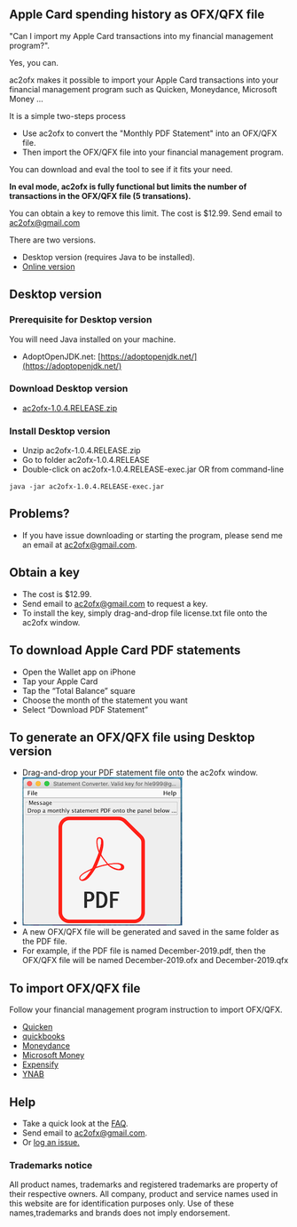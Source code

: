 ## Apple Card spending history as OFX/QFX file
"Can I import my Apple Card transactions into my financial management program?".

Yes, you can.

ac2ofx makes it possible to import your Apple Card transactions into your financial management program such as Quicken, Moneydance, Microsoft Money ...

It is a simple two-steps process

* Use ac2ofx to convert the "Monthly PDF Statement" into an OFX/QFX file.
* Then import the OFX/QFX file into your financial management program.

You can download and eval the tool to see if it fits your need.

**In eval mode, ac2ofx is fully functional but limits the number of transactions in the OFX/QFX file (5 transations).**

You can obtain a key to remove this limit. The cost is $12.99. Send email to ac2ofx@gmail.com

There are two versions.
* Desktop version (requires Java to be installed).
* [Online version](web.md#online-version)

## Desktop version

### Prerequisite for Desktop version
You will need Java installed on your machine.
* AdoptOpenJDK.net: [https://adoptopenjdk.net/](https://adoptopenjdk.net/) 

### Download Desktop version
* [ac2ofx-1.0.4.RELEASE.zip](https://bitbucket.org/hleofxquotesteam/dist-applecardstmt/downloads/ac2ofx-1.0.4.RELEASE.zip)

### Install Desktop version
* Unzip ac2ofx-1.0.4.RELEASE.zip
* Go to folder ac2ofx-1.0.4.RELEASE
* Double-click on ac2ofx-1.0.4.RELEASE-exec.jar OR from command-line
````
java -jar ac2ofx-1.0.4.RELEASE-exec.jar
````

## Problems?
* If you have issue downloading or starting the program, please send me an email at ac2ofx@gmail.com.

## Obtain a key
* The cost is $12.99.
* Send email to ac2ofx@gmail.com to request a key.
* To install the key, simply drag-and-drop file license.txt file onto the ac2ofx window. 

## To download Apple Card PDF statements
* Open the Wallet app on iPhone
* Tap your Apple Card
* Tap the “Total Balance” square
* Choose the month of the statement you want
* Select “Download PDF Statement”

## To generate an OFX/QFX file using Desktop version
* Drag-and-drop your PDF statement file onto the ac2ofx window.
* ![Tool Window Image](/image01.png)
* A new OFX/QFX file will be generated and saved in the same folder as the PDF file.
* For example, if the PDF file is named December-2019.pdf, then the OFX/QFX file will be named December-2019.ofx and December-2019.qfx

## To import OFX/QFX file
Follow your financial management program instruction to import OFX/QFX.
* [Quicken](quicken.md)
* [quickbooks](quickbooks.md)
* [Moneydance](moneydance.md)
* [Microsoft Money](msmoney.md)
* [Expensify](https://docs.expensify.com/en/articles/1719939-personal-cards-import-via-csv)
* [YNAB](https://www.youneedabudget.com/fbi/)

## Help
* Take a quick look at the [FAQ](faq.md).
* Send email to ac2ofx@gmail.com.
* Or [log an issue.](https://bitbucket.org/hleofxquotesteam/dist-applecardstmt/issues)

### Trademarks notice

All product names, trademarks and registered trademarks are property of their respective owners. All company, product and service names used in this website are for identification purposes only. Use of these names,trademarks and brands does not imply endorsement.
